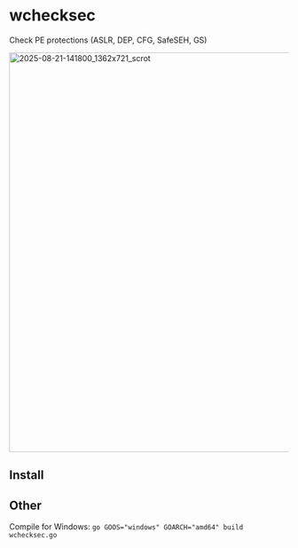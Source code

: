 # wchecksec
Check PE protections (ASLR, DEP, CFG, SafeSEH, GS)

<img width="1362" height="721" alt="2025-08-21-141800_1362x721_scrot" src="https://github.com/user-attachments/assets/6446a628-5e4f-438c-b2cd-eab0b3e934cc" />

## Install


## Other
Compile for Windows: `go GOOS="windows" GOARCH="amd64" build wchecksec.go`

